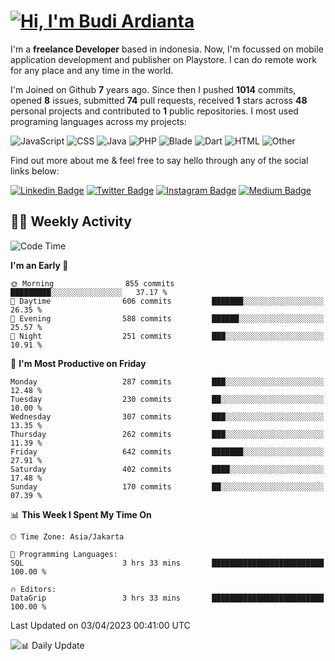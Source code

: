# [![Hi, I'm Budi Ardianta](https://readme-typing-svg.herokuapp.com?size=24&vCenter=true&lines=%F0%9F%91%8B+Hi%2C+I'm+Budi+Ardianta+;%F0%9F%92%BB+Android+And+Web+Developer+)](https://git.io/typing-svg)

I'm a **freelance Developer** based in indonesia. Now, I'm focussed on mobile application development and publisher on Playstore. I can do remote work for any place and any time in the world.

I'm Joined on Github **7** years ago. Since then I pushed **1014** commits, opened **8** issues, submitted **74** pull requests, received **1** stars across **48** personal projects and contributed to **1** public repositories.
I most used programing languages across my projects:

![JavaScript](https://img.shields.io/badge/-JavaScript-%23f1e05a?style=flat&logo=JavaScript&logoColor=white)
![CSS](https://img.shields.io/badge/-CSS-%23563d7c?style=flat&logo=CSS&logoColor=white)
![Java](https://img.shields.io/badge/-Java-%23b07219?style=flat&logo=Java&logoColor=white)
![PHP](https://img.shields.io/badge/-PHP-%234F5D95?style=flat&logo=PHP&logoColor=white)
![Blade](https://img.shields.io/badge/-Blade-%23f7523f?style=flat&logo=Blade&logoColor=white)
![Dart](https://img.shields.io/badge/-Dart-%2300B4AB?style=flat&logo=Dart&logoColor=white)
![HTML](https://img.shields.io/badge/-HTML-%23e34c26?style=flat&logo=HTML&logoColor=white)
![Other](https://img.shields.io/badge/-Other-%23ededed?style=flat&logo=Other&logoColor=white)

Find out more about me & feel free to say hello through any of the social links below:

[![Linkedin Badge](https://img.shields.io/badge/-budiardianata-blue?style=flat&logo=Linkedin&logoColor=white&link=https://www.linkedin.com/in/budiardianata/)](https://www.linkedin.com/in/budiardianata/)
[![Twitter Badge](https://img.shields.io/badge/-budiardianata-%231DA1F2.svg?style=flat&logo=twitter&logoColor=white&link=https://www.twitter.com/budiardianata)](https://www.linkedin.com/in/budiardianata/)
[![Instagram Badge](https://img.shields.io/badge/-budiardianata-purple?style=flat&logo=instagram&logoColor=white&link=https://instagram.com/budiardianata/)](https://instagram.com/budiardianata)
[![Medium Badge](https://img.shields.io/badge/-@budiardianata-%2312100E.svg?style=flat&logo=Medium&logoColor=white&link=https://medium.com/@budiardianata/)](https://medium.com/@budiardianata)

## 👨‍💻 Weekly Activity
<!--START_SECTION:waka-->
![Code Time](http://img.shields.io/badge/Code%20Time-1%2C637%20hrs%2034%20mins-blue)

**I'm an Early 🐤** 

```text
🌞 Morning                855 commits         █████████░░░░░░░░░░░░░░░░   37.17 % 
🌆 Daytime                606 commits         ███████░░░░░░░░░░░░░░░░░░   26.35 % 
🌃 Evening                588 commits         ██████░░░░░░░░░░░░░░░░░░░   25.57 % 
🌙 Night                  251 commits         ███░░░░░░░░░░░░░░░░░░░░░░   10.91 % 
```
📅 **I'm Most Productive on Friday** 

```text
Monday                   287 commits         ███░░░░░░░░░░░░░░░░░░░░░░   12.48 % 
Tuesday                  230 commits         ██░░░░░░░░░░░░░░░░░░░░░░░   10.00 % 
Wednesday                307 commits         ███░░░░░░░░░░░░░░░░░░░░░░   13.35 % 
Thursday                 262 commits         ███░░░░░░░░░░░░░░░░░░░░░░   11.39 % 
Friday                   642 commits         ███████░░░░░░░░░░░░░░░░░░   27.91 % 
Saturday                 402 commits         ████░░░░░░░░░░░░░░░░░░░░░   17.48 % 
Sunday                   170 commits         ██░░░░░░░░░░░░░░░░░░░░░░░   07.39 % 
```


📊 **This Week I Spent My Time On** 

```text
🕑︎ Time Zone: Asia/Jakarta

💬 Programming Languages: 
SQL                      3 hrs 33 mins       █████████████████████████   100.00 % 

🔥 Editors: 
DataGrip                 3 hrs 33 mins       █████████████████████████   100.00 % 
```


 Last Updated on 03/04/2023 00:41:00 UTC
<!--END_SECTION:waka-->

![📊 Daily Update](https://github.com/budiardianata/budiardianata/actions/workflows/update-activity.yml/badge.svg)
